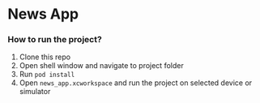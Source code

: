 # News App

### How to run the project?

1. Clone this repo
2. Open shell window and navigate to project folder
3. Run `pod install`
4. Open `news_app.xcworkspace` and run the project on selected device or simulator
